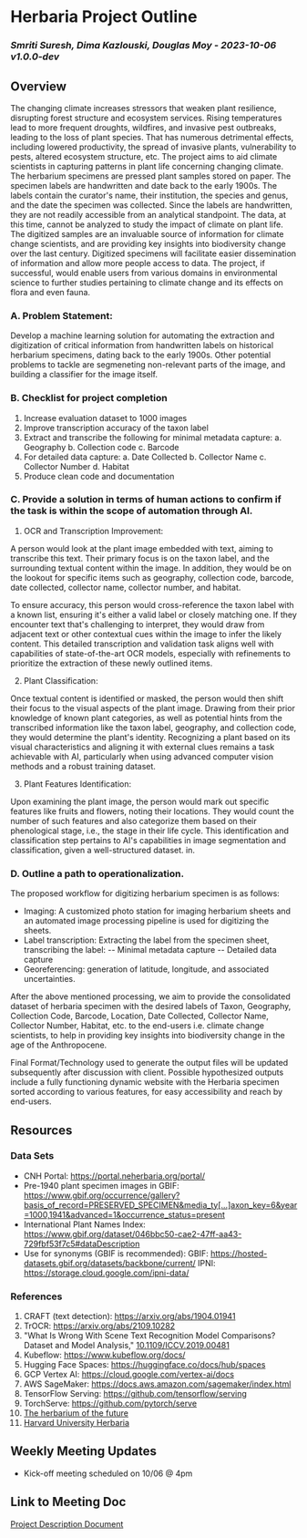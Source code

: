 # Herbaria Project Outline

### *Smriti Suresh, Dima Kazlouski, Douglas Moy - 2023-10-06 v1.0.0-dev*

## Overview

The changing climate increases stressors that weaken plant resilience, disrupting forest structure and ecosystem services. Rising temperatures lead to more frequent droughts, wildfires, and invasive pest outbreaks, leading to the loss of plant species. That has numerous detrimental effects, including lowered productivity, the spread of invasive plants, vulnerability to pests, altered ecosystem structure, etc. The project aims to aid climate scientists in capturing patterns in plant life concerning changing climate.
The herbarium specimens are pressed plant samples stored on paper. The specimen labels are handwritten and date back to the early 1900s. The labels contain the curator's name, their institution, the species and genus, and the date the specimen was collected. Since the labels are handwritten, they are not readily accessible from an analytical standpoint. The data, at this time, cannot be analyzed to study the impact of climate on plant life.
The digitized samples are an invaluable source of information for climate change scientists, and are providing key insights into biodiversity change over the last century. Digitized specimens will facilitate easier dissemination of information and allow more people access to data. The project, if successful, would enable users from various domains in environmental science to further studies pertaining to climate change and its effects on flora and even fauna.


### A. Problem Statement:

Develop a machine learning solution for automating the extraction and digitization of critical information from handwritten labels on historical herbarium specimens, dating back to the early 1900s. Other potential problems to tackle are segmeneting non-relevant parts of the image, and building a classifier for the image itself. 


### B. Checklist for project completion

1. Increase evaluation dataset to 1000 images
2. Improve transcription accuracy of the taxon label
3. Extract and transcribe the following for minimal metadata capture:
    a. Geography 
    b. Collection code
    c. Barcode
4. For detailed data capture:
    a. Date Collected
    b. Collector Name
    c. Collector Number
    d. Habitat
5. Produce clean code and documentation


### C. Provide a solution in terms of human actions to confirm if the task is within the scope of automation through AI.

1. OCR and Transcription Improvement:

A person would look at the plant image embedded with text, aiming to transcribe this text. Their primary focus is on the taxon label, and the surrounding textual content within the image. In addition, they would be on the lookout for specific items such as geography, collection code, barcode, date collected, collector name, collector number, and habitat.

To ensure accuracy, this person would cross-reference the taxon label with a known list, ensuring it's either a valid label or closely matching one. If they encounter text that's challenging to interpret, they would draw from adjacent text or other contextual cues within the image to infer the likely content. This detailed transcription and validation task aligns well with capabilities of state-of-the-art OCR models, especially with refinements to prioritize the extraction of these newly outlined items.

2. Plant Classification:

Once textual content is identified or masked, the person would then shift their focus to the visual aspects of the plant image. Drawing from their prior knowledge of known plant categories, as well as potential hints from the transcribed information like the taxon label, geography, and collection code, they would determine the plant's identity. Recognizing a plant based on its visual characteristics and aligning it with external clues remains a task achievable with AI, particularly when using advanced computer vision methods and a robust training dataset.

3. Plant Features Identification:

Upon examining the plant image, the person would mark out specific features like fruits and flowers, noting their locations. They would count the number of such features and also categorize them based on their phenological stage, i.e., the stage in their life cycle. This identification and classification step pertains to AI's capabilities in image segmentation and classification, given a well-structured dataset. in.


### D. Outline a path to operationalization.

The proposed workflow for digitizing herbarium specimen is as follows:

- Imaging: A customized photo station for imaging herbarium sheets and an automated image processing pipeline is used for digitizing the sheets.
- Label transcription: Extracting the label from the specimen sheet, transcribing the label:
-- Minimal metadata capture 
-- Detailed data capture
- Georeferencing: generation of latitude, longitude, and associated uncertainties.

After the above mentioned processing, we aim to provide the consolidated dataset of herbaria specimen with the desired labels of Taxon, Geography, Collection Code, Barcode, Location, Date Collected, Collector Name, Collector Number, Habitat, etc. to the end-users i.e. climate change scientists, to help in providing key insights into biodiversity change in the age of the Anthropocene.

Final Format/Technology used to generate the output files will be updated subsequently after discussion with client. Possible hypothesized outputs include a fully functioning dynamic website with the Herbaria specimen sorted according to various features, for easy accessibility and reach by end-users. 

## Resources

### Data Sets

- CNH Portal: https://portal.neherbaria.org/portal/ 
- Pre-1940 plant specimen images in GBIF: https://www.gbif.org/occurrence/gallery?basis_of_record=PRESERVED_SPECIMEN&media_ty[…]axon_key=6&year=1000,1941&advanced=1&occurrence_status=present  
- International Plant Names Index: https://www.gbif.org/dataset/046bbc50-cae2-47ff-aa43-729fbf53f7c5#dataDescription
- Use for synonyms (GBIF is recommended):
GBIF: https://hosted-datasets.gbif.org/datasets/backbone/current/
IPNI:  https://storage.cloud.google.com/ipni-data/


### References

1. CRAFT (text detection): https://arxiv.org/abs/1904.01941
2. TrOCR: https://arxiv.org/abs/2109.10282
3. "What Is Wrong With Scene Text Recognition Model Comparisons? Dataset and Model Analysis," [10.1109/ICCV.2019.00481](https://doi.org/10.1109/ICCV.2019.00481)
4. Kubeflow: https://www.kubeflow.org/docs/
5. Hugging Face Spaces: https://huggingface.co/docs/hub/spaces
6. GCP Vertex AI: https://cloud.google.com/vertex-ai/docs
7. AWS SageMaker: https://docs.aws.amazon.com/sagemaker/index.html
8. TensorFlow Serving: https://github.com/tensorflow/serving
9. TorchServe: https://github.com/pytorch/serve
10. [The herbarium of the future](https://www.cell.com/trends/ecology-evolution/fulltext/S0169-5347(22)00295-6)
11. [Harvard University Herbaria](https://huh.harvard.edu/mission)


## Weekly Meeting Updates

* Kick-off meeting scheduled on 10/06 @ 4pm

## Link to Meeting Doc

[Project Description Document](https://docs.google.com/document/d/1dZnUwqAI2QuPxcOWMhyFHBAfiDxz1-M_trMtQh8flsA/edit#heading=h.uoj40lvdvnl3)